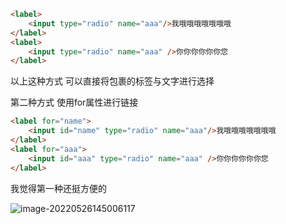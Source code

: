 ```html
<label>
    <input type="radio" name="aaa"/>我哦哦哦哦哦哦哦
</label>
<label>
    <input type="radio" name="aaa" />你你你你你你您
</label>
```

以上这种方式 可以直接将包裹的标签与文字进行选择

第二种方式 使用for属性进行链接

```html
<label for="name">
    <input id="name" type="radio" name="aaa"/>我哦哦哦哦哦哦哦
</label>
<label for="aaa">
    <input id="aaa" type="radio" name="aaa" />你你你你你你您
</label>
```

我觉得第一种还挺方便的

![image-20220526145006117](C:\Users\Administrator\AppData\Roaming\Typora\typora-user-images\image-20220526145006117.png)